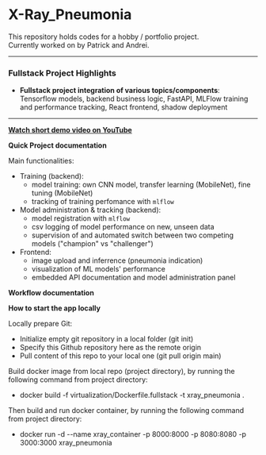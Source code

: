 # X-Ray_Pneumonia

This repository holds codes for a hobby / portfolio project.  
Currently worked on by Patrick and Andrei.

---

### Fullstack Project Highlights

- **Fullstack project integration of various topics/components**: Tensorflow models, backend business logic, FastAPI, MLFlow training and performance tracking, React frontend, shadow deployment

--- 



<p align="left">
  <strong><a href="https://youtu.be/aaeOJk1loig"> Watch short demo video on YouTube</a></strong>
</p>



<p align="left">
  <strong> Quick Project documentation</strong>  
</p>

Main functionalities:
  - Training (backend):
    - model training: own CNN model, transfer learning (MobileNet), fine tuning (MobileNet)
    - tracking of training perfomance with `mlflow`
  - Model administration & tracking (backend):
    - model registration with `mlflow`
    - csv logging of model performance on new, unseen data
    - supervision of and automated switch between two competing models ("champion" vs "challenger")
  - Frontend:
    - image upload and inferrence (pneumonia indication)
    - visualization of ML models' performance
    - embedded API documentation and model administration panel



<p align="left">
  <strong> Workflow documentation</strong>  
</p>



<p align="left">
  <strong> How to start the app locally </strong>  
</p>

Locally prepare Git:
   - Initialize empty git repository in a local folder (git init)
   - Specify this Github repository here as the remote origin
   - Pull content of this repo to your local one (git pull origin main)

Build docker image from local repo (project directory), by running the following command from project directory:
   - docker build -f virtualization/Dockerfile.fullstack -t xray_pneumonia .


Then build and run docker container, by running the following command from project directory:
   - docker run -d --name xray_container -p 8000:8000 -p 8080:8080 -p 3000:3000 xray_pneumonia
